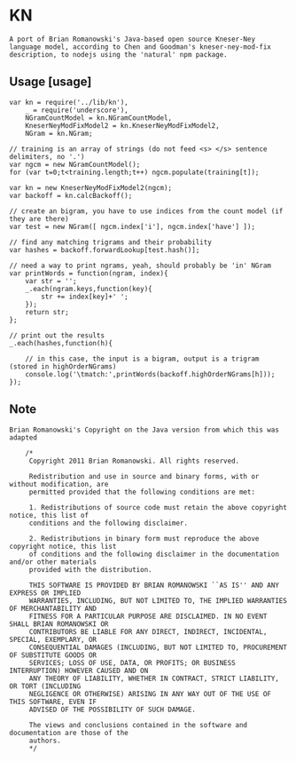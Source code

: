 # KN

    A port of Brian Romanowski's Java-based open source Kneser-Ney language model, according to Chen and Goodman's kneser-ney-mod-fix
    description, to nodejs using the 'natural' npm package.

## Usage [usage]

    var kn = require('../lib/kn'),
        _ = require('underscore'),
        NGramCountModel = kn.NGramCountModel,
        KneserNeyModFixModel2 = kn.KneserNeyModFixModel2,
        NGram = kn.NGram;

    // training is an array of strings (do not feed <s> </s> sentence delimiters, no '.')
    var ngcm = new NGramCountModel();
    for (var t=0;t<training.length;t++) ngcm.populate(training[t]);

    var kn = new KneserNeyModFixModel2(ngcm);
    var backoff = kn.calcBackoff();

    // create an bigram, you have to use indices from the count model (if they are there)
    var test = new NGram([ ngcm.index['i'], ngcm.index['have'] ]);

    // find any matching trigrams and their probability
    var hashes = backoff.forwardLookup[test.hash()];

    // need a way to print ngrams, yeah, should probably be 'in' NGram
    var printWords = function(ngram, index){
        var str = '';
        _.each(ngram.keys,function(key){
            str += index[key]+' ';
        });
        return str;
    };

    // print out the results
    _.each(hashes,function(h){

        // in this case, the input is a bigram, output is a trigram (stored in highOrderNGrams)
        console.log('\tmatch:',printWords(backoff.highOrderNGrams[h]));
    });

## Note

    Brian Romanowski's Copyright on the Java version from which this was adapted

        /*
         Copyright 2011 Brian Romanowski. All rights reserved.

         Redistribution and use in source and binary forms, with or without modification, are
         permitted provided that the following conditions are met:

         1. Redistributions of source code must retain the above copyright notice, this list of
         conditions and the following disclaimer.

         2. Redistributions in binary form must reproduce the above copyright notice, this list
         of conditions and the following disclaimer in the documentation and/or other materials
         provided with the distribution.

         THIS SOFTWARE IS PROVIDED BY BRIAN ROMANOWSKI ``AS IS'' AND ANY EXPRESS OR IMPLIED
         WARRANTIES, INCLUDING, BUT NOT LIMITED TO, THE IMPLIED WARRANTIES OF MERCHANTABILITY AND
         FITNESS FOR A PARTICULAR PURPOSE ARE DISCLAIMED. IN NO EVENT SHALL BRIAN ROMANOWSKI OR
         CONTRIBUTORS BE LIABLE FOR ANY DIRECT, INDIRECT, INCIDENTAL, SPECIAL, EXEMPLARY, OR
         CONSEQUENTIAL DAMAGES (INCLUDING, BUT NOT LIMITED TO, PROCUREMENT OF SUBSTITUTE GOODS OR
         SERVICES; LOSS OF USE, DATA, OR PROFITS; OR BUSINESS INTERRUPTION) HOWEVER CAUSED AND ON
         ANY THEORY OF LIABILITY, WHETHER IN CONTRACT, STRICT LIABILITY, OR TORT (INCLUDING
         NEGLIGENCE OR OTHERWISE) ARISING IN ANY WAY OUT OF THE USE OF THIS SOFTWARE, EVEN IF
         ADVISED OF THE POSSIBILITY OF SUCH DAMAGE.

         The views and conclusions contained in the software and documentation are those of the
         authors.
         */


